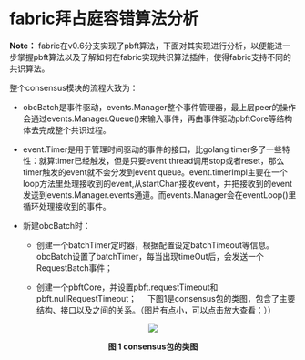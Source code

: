 # fabric拜占庭容错算法分析

**Note：** fabric在v0.6分支实现了pbft算法，下面对其实现进行分析，以便能进一步掌握pbft算法以及了解如何在fabric实现共识算法插件，使得fabric支持不同的共识算法。


整个consensus模块的流程大致为：
- obcBatch是事件驱动，events.Manager整个事件管理器，最上层peer的操作会通过events.Manager.Queue()来输入事件，再由事件驱动pbftCore等结构体去完成整个共识过程。

- event.Timer是用于管理时间驱动的事件的接口，比golang timer多了一些特性：就算timer已经触发，但是只要event thread调用stop或者reset，那么timer触发的event就不会分发到event queue。event.timerImpl主要在一个loop方法里处理接收到的event,从startChan接收event，并把接收到的event发送到events.Manager.events通道。而events.Manager会在eventLoop()里循环处理接收到的事件。

- 新建obcBatch时：

    - 创建一个batchTimer定时器，根据配置设定batchTimeout等信息。obcBatch设置了batchTimer，每当出现timeOut后，会发送一个RequestBatch事件；
    
    - 创建一个pbftCore，并设置pbft.requestTimeout和pbft.nullRequestTimeout；
    
下图1是consensus包的类图，包含了主要结构、接口以及之间的关系。（图片有点小，可以点击放大查看：））

<div align="center">
<img src="https://github.com/berryjam/fabric-learning/blob/master/markdown_graph/consensus-class-diagram.png?raw=true">
</div>

<p align="center">
  <b>图 1 consensus包的类图</b><br>
</p>

